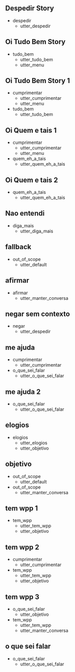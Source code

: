 ## Despedir Story
* despedir
    - utter_despedir

## Oi Tudo Bem Story
* tudo_bem
    - utter_tudo_bem
    - utter_menu

## Oi Tudo Bem Story 1
* cumprimentar
    - utter_cumprimentar
    - utter_menu
* tudo_bem
    - utter_tudo_bem

## Oi Quem e tais 1
* cumprimentar
    - utter_cumprimentar
    - utter_menu
* quem_eh_a_tais
    - utter_quem_eh_a_tais

## Oi Quem e tais 2
* quem_eh_a_tais
    - utter_quem_eh_a_tais

## Nao entendi
* diga_mais
    - utter_diga_mais 

## fallback
* out_of_scope
    - utter_default

## afirmar
* afirmar
    - utter_manter_conversa

## negar sem contexto
* negar
    - utter_despedir

## me ajuda
* cumprimentar
    - utter_cumprimentar
* o_que_sei_falar
    - utter_o_que_sei_falar

## me ajuda 2
* o_que_sei_falar
    - utter_o_que_sei_falar

## elogios
* elogios
    - utter_elogios
    - utter_objetivo

## objetivo
* out_of_scope
    - utter_default
* out_of_scope
    - utter_manter_conversa

## tem wpp 1
* tem_wpp
    - utter_tem_wpp
    - utter_objetivo

## tem wpp 2
* cumprimentar
    - utter_cumprimentar
* tem_wpp
    - utter_tem_wpp
    - utter_objetivo

## tem wpp 3
* o_que_sei_falar
    - utter_objetivo
* tem_wpp
    - utter_tem_wpp
    - utter_manter_conversa

## o que sei falar
* o_que_sei_falar
    - utter_o_que_sei_falar
